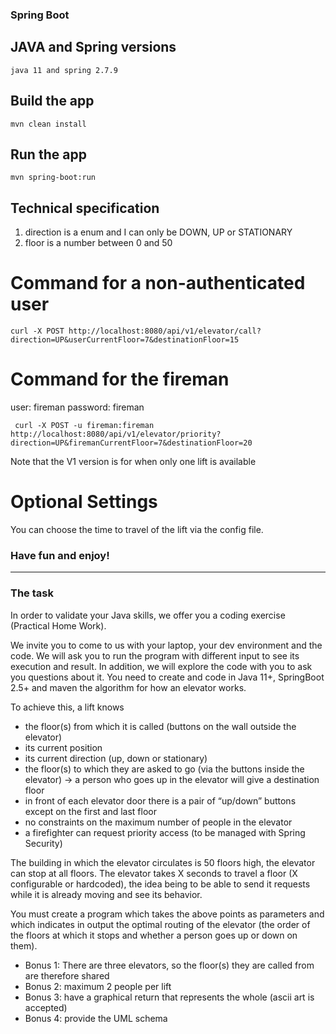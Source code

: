 ### Spring Boot

## JAVA and Spring versions
    java 11 and spring 2.7.9

## Build the app

    mvn clean install

## Run the app

    mvn spring-boot:run

## Technical specification 

 1. direction is a enum and I can only be DOWN, UP or STATIONARY 
 2. floor is a number between 0 and 50

# Command for a non-authenticated user

    curl -X POST http://localhost:8080/api/v1/elevator/call?direction=UP&userCurrentFloor=7&destinationFloor=15

# Command for the fireman

user: fireman
password: fireman

     curl -X POST -u fireman:fireman http://localhost:8080/api/v1/elevator/priority?direction=UP&firemanCurrentFloor=7&destinationFloor=20

Note that the V1 version is for when only one lift is available

# Optional Settings

You can choose the time to travel of the lift via the config file.


 ### Have fun and enjoy!

-------------------------------------------

### The task

In order to validate your Java skills, we offer you a coding exercise (Practical Home Work).

We invite you to come to us with your laptop, your dev environment and the code. We will ask you to run the program with different input to see its execution and result. In addition, we will explore the code with you to ask you questions about it.
You need to create and code in Java 11+, SpringBoot 2.5+ and maven the algorithm for how an elevator works.

To achieve this, a lift knows

* the floor(s) from which it is called (buttons on the wall outside the elevator)
* its current position
* its current direction (up, down or stationary)
* the floor(s) to which they are asked to go (via the buttons inside the elevator) -> a person who goes up in the elevator will give a destination floor
* in front of each elevator door there is a pair of “up/down” buttons except on the first and last floor
* no constraints on the maximum number of people in the elevator
* a firefighter can request priority access (to be managed with Spring Security)

The building in which the elevator circulates is 50 floors high, the elevator can stop at all floors. The elevator takes X seconds to travel a floor (X configurable or hardcoded), the idea being to be able to send it requests while it is already moving and see its behavior.

You must create a program which takes the above points as parameters and which indicates in output the optimal routing of the elevator (the order of the floors at which it stops and whether a person goes up or down on them).

* Bonus 1: There are three elevators, so the floor(s) they are called from are therefore shared
* Bonus 2: maximum 2 people per lift
* Bonus 3: have a graphical return that represents the whole (ascii art is accepted)
* Bonus 4: provide the UML schema
    



